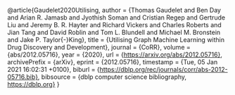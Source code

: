 @article{Gaudelet2020Utilising,
  author    = {Thomas Gaudelet and
               Ben Day and
               Arian R. Jamasb and
               Jyothish Soman and
               Cristian Regep and
               Gertrude Liu and
               Jeremy B. R. Hayter and
               Richard Vickers and
               Charles Roberts and
               Jian Tang and
               David Roblin and
               Tom L. Blundell and
               Michael M. Bronstein and
               Jake P. Taylor{-}King},
  title     = {Utilising Graph Machine Learning within Drug Discovery and Development},
  journal   = {CoRR},
  volume    = {abs/2012.05716},
  year      = {2020},
  url       = {https://arxiv.org/abs/2012.05716},
  archivePrefix = {arXiv},
  eprint    = {2012.05716},
  timestamp = {Tue, 05 Jan 2021 16:02:31 +0100},
  biburl    = {https://dblp.org/rec/journals/corr/abs-2012-05716.bib},
  bibsource = {dblp computer science bibliography, https://dblp.org}
}